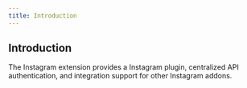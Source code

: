 ```yaml
---
title: Introduction 
---
```


## Introduction

The Instagram extension provides a Instagram plugin, centralized API authentication, and integration support for other Instagram addons. 
